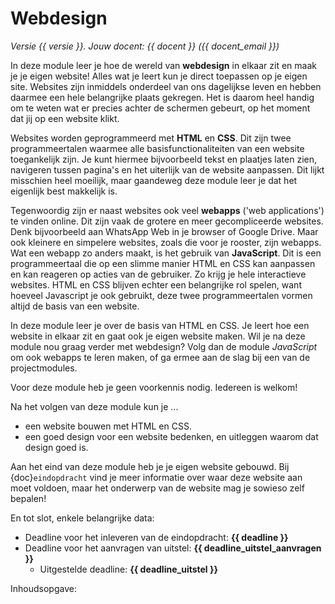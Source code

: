 # Webdesign

<!-- Deze regel niet wijzigen! -->
*Versie {{ versie }}. Jouw docent: {{ docent }} ({{ docent_email }})*

In deze module leer je hoe de wereld van **webdesign** in elkaar zit en maak je je eigen website! Alles wat je leert kun je direct toepassen op je eigen site. Websites zijn inmiddels onderdeel van ons dagelijkse leven en hebben daarmee een hele belangrijke plaats gekregen. Het is daarom heel handig om te weten wat er precies achter de schermen gebeurt, op het moment dat jij op een website klikt.

Websites worden geprogrammeerd met **HTML** en **CSS**. Dit zijn twee programmeertalen waarmee alle basisfunctionaliteiten van een website toegankelijk zijn. Je kunt hiermee bijvoorbeeld tekst en plaatjes laten zien, navigeren tussen pagina's en het uiterlijk van de website aanpassen. Dit lijkt misschien heel moeilijk, maar gaandeweg deze module leer je dat het eigenlijk best makkelijk is.

Tegenwoordig zijn er naast websites ook veel **webapps** ('web applications') te vinden online. Dit zijn vaak de grotere en meer gecompliceerde websites. Denk bijvoorbeeld aan WhatsApp Web in je browser of Google Drive. Maar ook kleinere en simpelere websites, zoals die voor je rooster, zijn webapps. Wat een webapp zo anders maakt, is het gebruik van **JavaScript**. Dit is een programmeertaal die op een slimme manier HTML en CSS kan aanpassen en kan reageren op acties van de gebruiker. Zo krijg je hele interactieve websites. HTML en CSS blijven echter een belangrijke rol spelen, want hoeveel Javascript je ook gebruikt, deze twee programmeertalen vormen altijd de basis van een website.

In deze module leer je over de basis van HTML en CSS. Je leert hoe een website in elkaar zit en gaat ook je eigen website maken. Wil je na deze module nou graag verder met webdesign? Volg dan de module *JavaScript* om ook webapps te leren maken, of ga ermee aan de slag bij een van de projectmodules.

Voor deze module heb je geen voorkennis nodig. Iedereen is welkom!

Na het volgen van deze module kun je ...

- een website bouwen met HTML en CSS.
- een goed design voor een website bedenken, en uitleggen waarom dat design goed is.

Aan het eind van deze module heb je je eigen website gebouwd. Bij {doc}`eindopdracht` vind je meer informatie over waar deze website aan moet voldoen, maar het onderwerp van de website mag je sowieso zelf bepalen!

En tot slot, enkele belangrijke data:

- Deadline voor het inleveren van de eindopdracht: **{{ deadline }}**
- Deadline voor het aanvragen van uitstel: **{{ deadline_uitstel_aanvragen }}**
  - Uitgestelde deadline: **{{ deadline_uitstel }}**

Inhoudsopgave:

```{tableofcontents}
```

